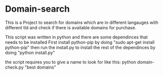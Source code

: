 # Domain-search
This is a Project to search for domains which are in different langauges with different tld and check if there is available domains for purchase.

This script was written in python and there are some dependinces that needs to be installed
First install python-pip by doing "sudo apt-get install python-pip"
then run the install.py to install the rest of the dependinces by doing "python install.py"

the script requires you to give a name to look for like this: python domain-check.py "best domains"

